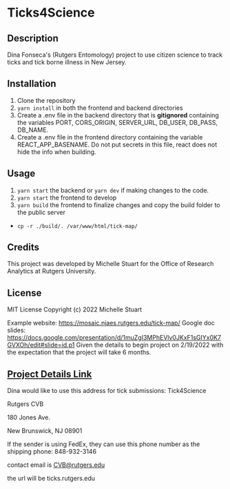 # Ticks4Science

## Description
Dina Fonseca's (Rutgers Entomology) project to use citizen science to track ticks and tick borne illness in New Jersey.

## Installation
1. Clone the repository
2. `yarn install` in both the frontend and backend directories
3. Create a .env file in the backend directory that is **gitignored** containing the variables PORT, CORS_ORIGIN, SERVER_URL, DB_USER, DB_PASS, DB_NAME.
1. Create a .env file in the frontend directory containing the variable REACT_APP_BASENAME.  Do not put secrets in this file, react does not hide the info when building.

## Usage
1. `yarn start` the backend or `yarn dev` if making changes to the code.
1. `yarn start` the frontend to develop
1. `yarn build` the frontend to finalize changes and copy the build folder to the public server
- `cp -r ./build/. /var/www/html/tick-map/`

## Credits
This project was developed by Michelle Stuart for the Office of Research Analytics at Rutgers University.

## License
MIT License
Copyright (c) 2022 Michelle Stuart

Example website: https://mosaic.njaes.rutgers.edu/tick-map/
Google doc slides: https://docs.google.com/presentation/d/1muZgI3MPhEVlv0JKxF1sGIYx0K7GVXOh/edit#slide=id.p1
Given the details to begin project on 2/19/2022 with the expectation that the project will take 6 months.

## [Project Details Link](https://rutgersconnect-my.sharepoint.com/personal/mrs349_njaes_rutgers_edu/_layouts/15/onedrive.aspx?id=%2Fpersonal%2Fmrs349%5Fnjaes%5Frutgers%5Fedu%2FDocuments%2FAttachments%2FNJ%20Tick%20Map%20Project%20Proposal%28signedDMF%29%2Epdf&parent=%2Fpersonal%2Fmrs349%5Fnjaes%5Frutgers%5Fedu%2FDocuments%2FAttachments)


Dina would like to use this address for tick submissions:
Tick4Science

Rutgers CVB

180 Jones Ave.

New Brunswick, NJ 08901

If the sender is using FedEx, they can use this phone number as the shipping phone:  848-932-3146

contact email is CVB@rutgers.edu

the url will be ticks.rutgers.edu
